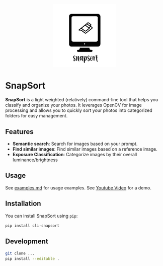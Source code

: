 
<p align="center">
<img src="assets/snapsort-logo-main.jpg" alt="Logo" width="200"> 
</p>

# SnapSort  

**SnapSort** is a light weighted (relatively) command-line tool that helps you classify and organize your photos. It leverages OpenCV for image processing and allows you to quickly sort your photos into categorized folders for easy management.

## Features
- **Semantic search**: Search for images based on your prompt.
- **Find similar images**: Find similar images based on a reference image.
- **Exposure Classification**: Categorize images by their overall luminance/brightness

## Usage
See [examples.md](examples.md) for usage examples.
See [Youtube Video](https://www.youtube.com/watch?v=5sJ3nO6FAM0) for a demo.
## Installation

You can install SnapSort using `pip`:

```bash
pip install cli-snapsort
```

## Development
```bash
git clone ...
pip install --editable .
```
